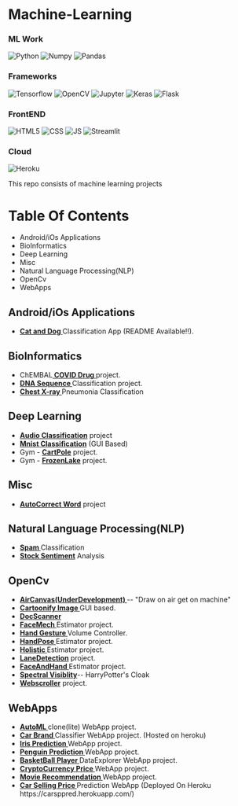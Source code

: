 # Machine-Learning



### ML Work

![Python](https://img.shields.io/badge/Python-FFD43B?style=for-the-badge&logo=python&logoColor=darkgreen)
![Numpy](https://img.shields.io/badge/Numpy-777BB4?style=for-the-badge&logo=numpy&logoColor=white)
![Pandas](https://img.shields.io/badge/Pandas-2C2D72?style=for-the-badge&logo=pandas&logoColor=white)

### Frameworks
![Tensorflow](https://img.shields.io/badge/TensorFlow-FF6F00?style=for-the-badge&logo=TensorFlow&logoColor=white)
![OpenCV](https://img.shields.io/badge/OpenCV-27338e?style=for-the-badge&logo=OpenCV&logoColor=white)
![Jupyter](https://img.shields.io/badge/Jupyter-F37626.svg?&style=for-the-badge&logo=Jupyter&logoColor=white)
![Keras](https://img.shields.io/badge/Keras-D00000?style=for-the-badge&logo=Keras&logoColor=white)
![Flask](https://img.shields.io/badge/Flask-000000?style=for-the-badge&logo=flask&logoColor=white)



### FrontEND
![HTML5](https://img.shields.io/badge/HTML5-E34F26?style=for-the-badge&logo=html5&logoColor=white)
![CSS](https://img.shields.io/badge/CSS-239120?&style=for-the-badge&logo=css3&logoColor=white)
![JS](https://img.shields.io/badge/JavaScript-F7DF1E?style=for-the-badge&logo=javascript&logoColor=black)
![Streamlit](https://img.shields.io/badge/Streamlit-FF4B4B?style=for-the-badge&logo=Streamlit&logoColor=white)


### Cloud
![Heroku](https://img.shields.io/badge/Heroku-430098?style=for-the-badge&logo=heroku&logoColor=white)


This repo consists of machine learning projects

# Table Of Contents
<ul>
      <li>Android/iOs Applications</li>
      <li>BioInformatics</li>
      <li>Deep Learning</li>
      <li>Misc</li>
      <li>Natural Language Processing(NLP)</li>
      <li>OpenCv</li>
      <li>WebApps</li>

      
</ul>



## Android/iOs Applications

<ul>
      <li><a href='https://github.com/Anonymous7code/CatDogClassifier'><b> Cat and Dog </b></a> Classification App (README Available!!).</li>
      
</ul>


## BioInformatics

<ul>
      <li>ChEMBAL<a href='https://github.com/Anonymous7code/Machine-Learning/tree/master/BioInformatics/ChEMBAL%20Covid%20Drug'><b> COVID Drug </b></a> project.</li>
      <li><a href='https://github.com/Anonymous7code/Machine-Learning/tree/master/BioInformatics/DNA%20Sequence'><b> DNA Sequence </b></a> Classification project.</li>
      <li><a href='https://github.com/Anonymous7code/Machine-Learning/tree/master/BioInformatics/Pnemonia'><b> Chest X-ray </b></a> Pneumonia Classification </li>
</ul>

## Deep Learning

  <ul>
      <li><a href='https://github.com/Anonymous7code/Machine-Learning/tree/master/Deep%20Learning/Audio%20Classification'><b>Audio Classification</b></a> project</li>
      <li><a href='https://github.com/Anonymous7code/Machine-Learning/tree/master/Deep%20Learning/MNIST'><b>Mnist Classification</b></a> (GUI Based)</li>
      <li>Gym - <a href='https://github.com/Anonymous7code/Machine-Learning/blob/master/Deep%20Learning/Reinforcement%20Learning/cartpole.py'><b>CartPole</b></a> project.</li>
      <li>Gym - <a href='https://github.com/Anonymous7code/Machine-Learning/blob/master/Deep%20Learning/Reinforcement%20Learning/frozenlake.py'><b>FrozenLake</b></a> project.</li>
  </ul>

## Misc

  <ul>
      <li><a href='https://github.com/Anonymous7code/Machine-Learning/tree/master/MIsc/AutoCorrect'><b>AutoCorrect Word</b></a> project</li>
      
  </ul>

## Natural Language Processing(NLP)

<ul>
      <li><a href='https://github.com/Anonymous7code/Machine-Learning/tree/master/NLP/Spam%20Classifier'><b> Spam </b></a> Classification </li>
      <li><a href='https://github.com/Anonymous7code/Machine-Learning/tree/master/NLP/Stock%20Sentiment'><b> Stock Sentiment</b></a> Analysis </li>
</ul>

## OpenCv

<ul>
      <li><a href='https://github.com/Anonymous7code/Machine-Learning/tree/master/OpenCV/AirCanvas(UnderDev)'><b>AirCanvas(UnderDevelopment) </b></a>-- "Draw on air get on machine"</li>
      <li><a href='https://github.com/Anonymous7code/Machine-Learning/tree/master/OpenCV/Cartoonify'><b>Cartoonify Image </b></a> GUI based.</li>
      <li><a href='https://github.com/Anonymous7code/Machine-Learning/tree/master/OpenCV/DOCSCANNER(UnderDev)'><b>DocScanner </b></a> </li>
      <li><a href='https://github.com/Anonymous7code/Machine-Learning/tree/master/OpenCV/MediaPipe'><b>FaceMech </b></a> Estimator project.</li>
      <li><a href='https://github.com/Anonymous7code/Machine-Learning/tree/master/OpenCV/HandGesture'><b>Hand Gesture </b></a> Volume Controller.</li>
      <li><a href='https://github.com/Anonymous7code/Machine-Learning/tree/master/OpenCV/MediaPipe'><b>HandPose </b></a> Estimator project.</li>
      <li><a href='https://github.com/Anonymous7code/Machine-Learning/tree/master/OpenCV/MediaPipe'><b>Holistic </b></a> Estimator project.</li>
      <li><a href='https://github.com/Anonymous7code/Machine-Learning/tree/master/OpenCV/Lane%20Detection'><b>LaneDetection</b></a> project.</li>
      <li><a href='https://github.com/Anonymous7code/Machine-Learning/tree/master/OpenCV/MediaPipe'><b>FaceAndHand </b></a>Estimator project.</li>
      <li><a href='https://github.com/Anonymous7code/Machine-Learning/tree/master/OpenCV/Spectral%20Invisiblity'><b>Spectral Visiblity</b></a>-- HarryPotter's Cloak</li>
      <li><a href='https://github.com/Anonymous7code/Machine-Learning/tree/master/OpenCV/WebScroller'><b>Webscroller</b></a> project.</li>
      
</ul>

## WebApps

<ul>
      <li><a href='https://github.com/Anonymous7code/Machine-Learning/tree/master/WebApps/AutoML'><b>AutoML </b></a> clone(lite) WebApp project.</li>
      <li><a href='https://github.com/Anonymous7code/Machine-Learning/tree/master/WebApps/CarBrand%20Classification'><b>Car Brand </b></a> Classifier WebApp project. (Hosted on heroku)</li>
      <li><a href='https://github.com/Anonymous7code/Machine-Learning/tree/master/WebApps/Iris'><b>Iris Prediction </b></a> WebApp project.</li>
      <li><a href='https://github.com/Anonymous7code/Machine-Learning/tree/master/WebApps/Penguin'><b>Penguin Prediction </b></a> WebApp project.</li>
      <li><a href='https://github.com/Anonymous7code/Machine-Learning/tree/master/WebApps/BasketBall%20DataExplorer'><b>BasketBall Player </b></a> DataExplorer WebApp project.</li>
      <li><a href='https://github.com/Anonymous7code/Machine-Learning/tree/master/WebApps/Cryptocurrency'><b>CryptoCurrency Price </b></a>  WebApp project.</li>
      <li><a href='https://github.com/Anonymous7code/Machine-Learning/tree/master/WebApps/Movie%20Reco'><b>Movie Recommendation </b></a>  WebApp project.</li>
      <li><a href='https://github.com/Anonymous7code/Machine-Learning/tree/master/WebApps/CarSP_Prediction'><b>Car Selling Price </b></a>  Prediction WebApp (Deployed On Heroku https://carsppred.herokuapp.com/)</li>
</ul>



